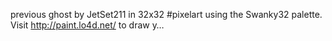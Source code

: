 previous ghost by JetSet211 in 32x32 #pixelart using the Swanky32 palette. Visit http://paint.lo4d.net/ to draw y… 